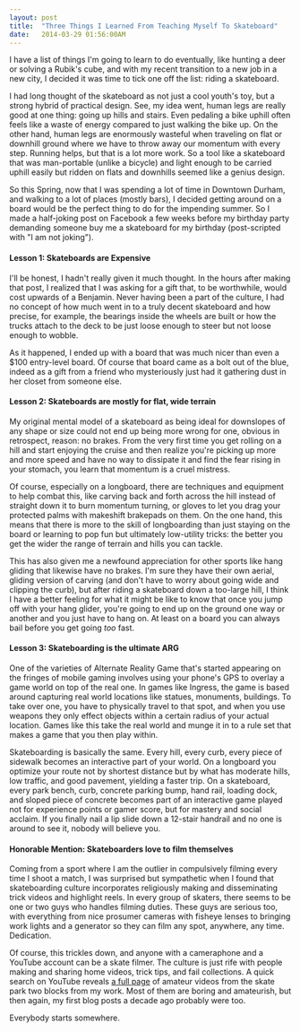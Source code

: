 ```yaml
---
layout: post
title:  "Three Things I Learned From Teaching Myself To Skateboard"
date:   2014-03-29 01:56:00AM
---
```


I have a list of things I'm going to learn to do eventually, like hunting a deer or solving a Rubik's cube, and with my recent transition to a new job in a new city, I decided it was time to tick one off the list: riding a skateboard.

I had long thought of the skateboard as not just a cool youth's toy, but a strong hybrid of practical design. See, my idea went, human legs are really good at one thing: going up hills and stairs. Even pedaling a bike uphill often feels like a waste of energy compared to just walking the bike up. On the other hand, human legs are enormously wasteful when traveling on flat or downhill ground where we have to throw away our momentum with every step. Running helps, but that is a lot more work. So a tool like a skateboard that was man-portable (unlike a bicycle) and light enough to be carried uphill easily but ridden on flats and downhills seemed like a genius design.

So this Spring, now that I was spending a lot of time in Downtown Durham, and walking to a lot of places (mostly bars), I decided getting around on a board would be the perfect thing to do for the impending summer. So I made a half-joking post on Facebook a few weeks before my birthday party demanding someone buy me a skateboard for my birthday (post-scripted with "I am not joking").

#### Lesson 1: Skateboards are Expensive

I'll be honest, I hadn't really given it much thought. In the hours after making that post, I realized that I was asking for a gift that, to be worthwhile, would cost upwards of a Benjamin. Never having been a part of the culture, I had no concept of how much went in to a truly decent skateboard and how precise, for example, the bearings inside the wheels are built or how the trucks attach to the deck to be just loose enough to steer but not loose enough to wobble.

As it happened, I ended up with a board that was much nicer than even a $100 entry-level board. Of course that board came as a bolt out of the blue, indeed as a gift from a friend who mysteriously just had it gathering dust in her closet from someone else.

#### Lesson 2: Skateboards are mostly for flat, wide terrain

My original mental model of a skateboard as being ideal for downslopes of any shape or size could not end up being more wrong for one, obvious in retrospect, reason: no brakes. From the very first time you get rolling on a hill and start enjoying the cruise and then realize you're picking up more and more speed and have no way to dissipate it and find the fear rising in your stomach, you learn that momentum is a cruel mistress. 

Of course, especially on a longboard, there are techniques and equipment to help combat this, like carving back and forth across the hill instead of straight down it to burn momentum turning, or gloves to let you drag your protected palms with makeshift brakepads on them. On the one hand, this means that there is more to the skill of longboarding than just staying on the board or learning to pop fun but ultimately low-utility tricks: the better you get the wider the range of terrain and hills you can tackle.

This has also given me a newfound appreciation for other sports like hang gliding that likewise have no brakes. I'm sure they have their own aerial, gliding version of carving (and don't have to worry about going wide and clipping the curb), but after riding a skateboard down a too-large hill, I think I have a better feeling for what it might be like to know that once you jump off with your hang glider, you're going to end up on the ground one way or another and you just have to hang on. At least on a board you can always bail before you get going *too* fast.

#### Lesson 3: Skateboarding is the ultimate ARG

One of the varieties of Alternate Reality Game that's started appearing on the fringes of mobile gaming involves using your phone's GPS to overlay a game world on top of the real one. In games like Ingress, the game is based around capturing real world locations like statues, monuments, buildings. To take over one, you have to physically travel to that spot, and when you use weapons they only effect objects within a certain radius of your actual location. Games like this take the real world and munge it in to a rule set that makes a game that you then play within. 

Skateboarding is basically the same. Every hill, every curb, every piece of sidewalk becomes an interactive part of your world. On a longboard you optimize your route not by shortest distance but by what has moderate hills, low traffic, and good pavement, yielding a faster trip. On a skateboard, every park bench, curb, concrete parking bump, hand rail, loading dock, and sloped piece of concrete becomes part of an interactive game played not for experience points or gamer score, but for mastery and social acclaim. If you finally nail a lip slide down a 12-stair handrail and no one is around to see it, nobody will believe you.

#### Honorable Mention: Skateboarders love to film themselves

Coming from a sport where I am the outlier in compulsively filming every time I shoot a match, I was surprised but sympathetic when I found that skateboarding culture incorporates religiously making and disseminating trick videos and highlight reels. In every group of skaters, there seems to be one or two guys who handles filming duties. These guys are serious too, with everything from nice prosumer cameras with fisheye lenses to bringing work lights and a generator so they can film any spot, anywhere, any time. Dedication.

Of course, this trickles down, and anyone with a cameraphone and a YouTube account can be a skate filmer. The culture is just rife with people making and sharing home videos, trick tips, and fail collections. A quick search on YouTube reveals [a full page](https://www.youtube.com/results?search_query=durham+skate+park) of amateur videos from the skate park two blocks from my work. Most of them are boring and amateurish, but then again, my first blog posts a decade ago probably were too. 

Everybody starts somewhere.
 
